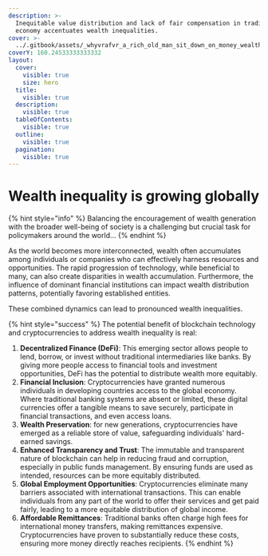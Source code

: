 ```yaml
---
description: >-
  Inequitable value distribution and lack of fair compensation in traditional
  economy accentuates wealth inequalities.
cover: >-
  ../.gitbook/assets/_whyvrafvr_a_rich_old_man_sit_down_on_money_wealth_pyramid_on_t_2f07a6dd-0c5a-4e27-8074-09034ae6eae7.png
coverY: 160.24533333333332
layout:
  cover:
    visible: true
    size: hero
  title:
    visible: true
  description:
    visible: true
  tableOfContents:
    visible: true
  outline:
    visible: true
  pagination:
    visible: true
---
```


# Wealth inequality is growing globally

{% hint style="info" %}
Balancing the encouragement of wealth generation with the broader well-being of society is a challenging but crucial task for policymakers around the world...
{% endhint %}

As the world becomes more interconnected, wealth often accumulates among individuals or companies who can effectively harness resources and opportunities. The rapid progression of technology, while beneficial to many, can also create disparities in wealth accumulation. Furthermore, the influence of dominant financial institutions can impact wealth distribution patterns, potentially favoring established entities.

These combined dynamics can lead to pronounced wealth inequalities.

{% hint style="success" %}
The potential benefit of blockchain technology and cryptocurrencies to address wealth inequality is real:

1. **Decentralized Finance (DeFi)**: This emerging sector allows people to lend, borrow, or invest without traditional intermediaries like banks. By giving more people access to financial tools and investment opportunities, DeFi has the potential to distribute wealth more equitably.
2. **Financial Inclusion**: Cryptocurrencies have granted numerous individuals in developing countries access to the global economy. Where traditional banking systems are absent or limited, these digital currencies offer a tangible means to save securely, participate in financial transactions, and even access loans.
3. **Wealth Preservation**: for new generations, cryptocurrencies have emerged as a reliable store of value, safeguarding individuals' hard-earned savings.
4. **Enhanced Transparency and Trust**: The immutable and transparent nature of blockchain can help in reducing fraud and corruption, especially in public funds management. By ensuring funds are used as intended, resources can be more equitably distributed.
5. **Global Employment Opportunities**: Cryptocurrencies eliminate many barriers associated with international transactions. This can enable individuals from any part of the world to offer their services and get paid fairly, leading to a more equitable distribution of global income.
6. **Affordable Remittances**: Traditional banks often charge high fees for international money transfers, making remittances expensive. Cryptocurrencies have proven to substantially reduce these costs, ensuring more money directly reaches recipients.
{% endhint %}

